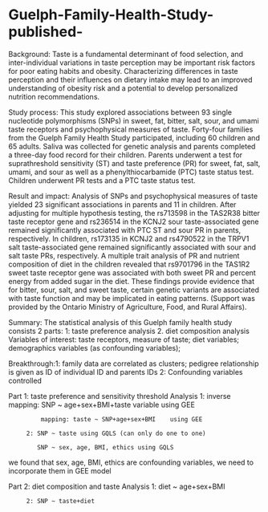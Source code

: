 # Guelph-Family-Health-Study-published-
Background:
Taste is a fundamental determinant of food selection, and inter-individual variations in taste perception may be important risk factors for poor eating habits and obesity. Characterizing differences in taste perception and their influences on dietary intake may lead to an improved understanding of obesity risk and a potential to develop personalized nutrition 
recommendations. 

Study process:
This study explored associations between 93 single nucleotide polymorphisms (SNPs) in sweet, fat, bitter, salt, sour, and umami taste receptors and psychophysical measures of taste. Forty-four families from the Guelph Family Health Study participated, including 60 children and 65 adults. Saliva was collected for genetic analysis and parents completed a three-day food record for their children. Parents underwent a test for suprathreshold sensitivity (ST) and taste preference (PR) for sweet, fat, salt, umami, and sour as well as a phenylthiocarbamide (PTC) taste status test. Children underwent PR tests and a PTC taste status test.

Result and impact:
Analysis of SNPs and psychophysical measures of taste yielded 23 significant associations in parents and 11 in children. After adjusting for multiple hypothesis testing, the rs713598 in the TAS2R38 bitter taste receptor gene and rs236514 in the KCNJ2 sour taste-associated gene remained significantly associated with PTC ST and sour PR in parents, respectively. In children, rs173135 in KCNJ2 and rs4790522 in the TRPV1 salt taste-associated gene remained significantly associated with sour and salt taste PRs, respectively. A multiple trait analysis of PR and nutrient composition of diet in the children revealed that rs9701796 in the TAS1R2 sweet taste receptor gene was associated with both sweet PR and percent energy from added sugar in the diet. These findings provide evidence that for bitter, sour, salt, and sweet taste, certain genetic variants are associated with taste function and may be implicated in eating patterns. (Support was provided by the Ontario Ministry of Agriculture, Food, and Rural Affairs).

Summary:
The statistical analysis of this Guelph family health study consists 2 parts: 1: taste preference analysis 2. diet composition analysis
Variables of interest: taste receptors, measure of taste; diet variables; demographics variables (as confounding variables); 

Breakthrough:1: family data are correlated as clusters; pedigree relationship is given as ID of individual ID and parents IDs
             2: Confounding variables controlled
             
Part 1: taste preference and sensitivity threshold
Analysis 1: inverse mapping: SNP ~ age+sex+BMI+taste variable  using GEE

             mapping: taste ~ SNP+age+sex+BMI    using GEE 
             
         2: SNP ~ taste using GQLS (can only do one to one)
         
            SNP ~ sex, age, BMI, ethics using GQLS
            
we found that sex, age, BMI, ethics are confounding variables, we need to incorporate them in GEE model
         
Part 2: diet composition and taste
Analysis 1: diet ~ age+sex+BMI

         2: SNP ~ taste+diet
      

            
          
            
